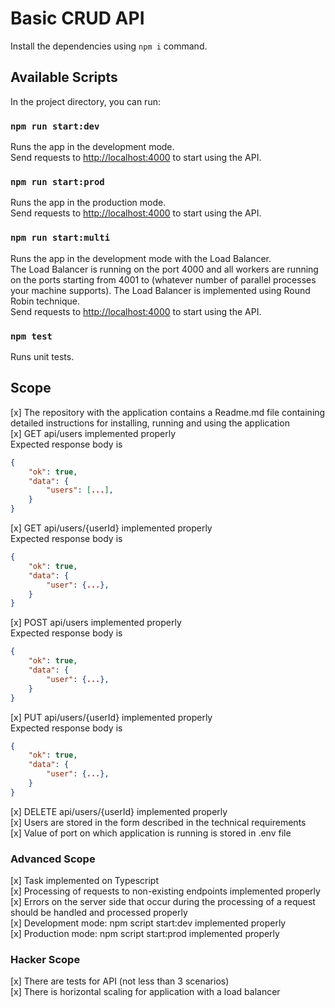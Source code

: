 # Basic CRUD API

Install the dependencies using `npm i` command.

## Available Scripts

In the project directory, you can run:

### `npm run start:dev`

Runs the app in the development mode.\
Send requests to [http://localhost:4000](http://localhost:4000) to start using the API.

### `npm run start:prod`

Runs the app in the production mode.\
Send requests to [http://localhost:4000](http://localhost:4000) to start using the API.

### `npm run start:multi`

Runs the app in the development mode with the Load Balancer.\
The Load Balancer is running on the port 4000 and all workers are running on the ports starting from 4001 to (whatever number of parallel processes your machine supports). The Load Balancer is implemented using Round Robin technique.\
Send requests to [http://localhost:4000](http://localhost:4000) to start using the API.

### `npm test`

Runs unit tests.

## Scope

[x] The repository with the application contains a Readme.md file containing detailed instructions for installing, running and using the application\
[x] GET api/users implemented properly\
Expected response body is
```json
{
    "ok": true,
    "data": {
        "users": [...],
    }
}
```

[x] GET api/users/{userId} implemented properly\
Expected response body is
```json
{
    "ok": true,
    "data": {
        "user": {...},
    }
}
```
[x] POST api/users implemented properly\
Expected response body is
```json
{
    "ok": true,
    "data": {
        "user": {...},
    }
}
```
[x] PUT api/users/{userId} implemented properly\
Expected response body is
```json
{
    "ok": true,
    "data": {
        "user": {...},
    }
}
```
[x] DELETE api/users/{userId} implemented properly\
[x] Users are stored in the form described in the technical requirements\
[x] Value of port on which application is running is stored in .env file
### Advanced Scope
[x] Task implemented on Typescript\
[x] Processing of requests to non-existing endpoints implemented properly\
[x] Errors on the server side that occur during the processing of a request should be handled and processed properly\
[x] Development mode: npm script start:dev implemented properly\
[x] Production mode: npm script start:prod implemented properly
### Hacker Scope
[x] There are tests for API (not less than 3 scenarios)\
[x] There is horizontal scaling for application with a load balancer